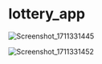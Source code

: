 # lottery_app

![Screenshot_1711331445](https://github.com/ammar-stack/lotteryApp/assets/78434776/26c68f07-8b92-4c3a-be68-39f87998c865)

![Screenshot_1711331452](https://github.com/ammar-stack/lotteryApp/assets/78434776/fced154b-e345-4319-95bc-edba52e8f8a3)
